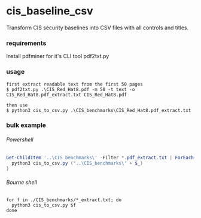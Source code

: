 # cis_baseline_csv
Transform CIS security baselines into CSV files with all controls and titles.

### requirements
Install pdfminer for it's CLI tool pdf2txt.py


### usage

```
first extract readable text from the first 50 pages
$ pdf2txt.py .\CIS_Red_Hat8.pdf -m 50 -t text -o CIS_Red_Hat8.pdf_extract.txt CIS_Red_Hat8.pdf

then use
$ python3 cis_to_csv.py .\CIS_benchmarks\CIS_Red_Hat8.pdf_extract.txt
```

### bulk example

###### Powershell
```powershell
Get-ChildItem '..\CIS benchmarks\' -Filter *.pdf_extract.txt | ForEach-Object {
  python3 cis_to_csv.py ('..\CIS_benchmarks\' + $_)
}
```

###### Bourne shell
```shell
for f in ./CIS_benchmarks/*_extract.txt; do
  python3 cis_to_csv.py $f
done
```
